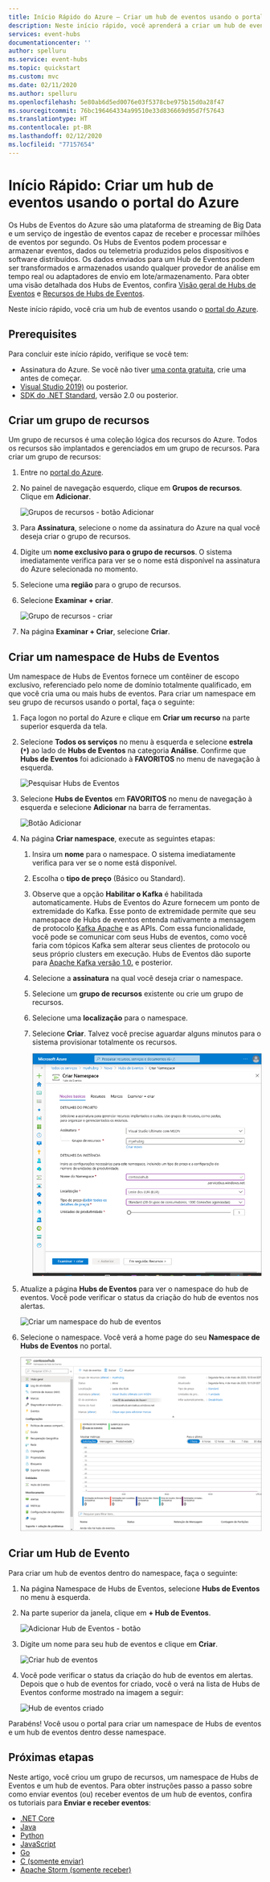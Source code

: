 ```yaml
---
title: Início Rápido do Azure – Criar um hub de eventos usando o portal do Azure
description: Neste início rápido, você aprenderá a criar um hub de eventos do Azure usando o portal do Azure e, em seguida, enviar e receber eventos usando o SDK do .NET Standard.
services: event-hubs
documentationcenter: ''
author: spelluru
ms.service: event-hubs
ms.topic: quickstart
ms.custom: mvc
ms.date: 02/11/2020
ms.author: spelluru
ms.openlocfilehash: 5e80ab6d5ed0076e03f5378cbe975b15d0a28f47
ms.sourcegitcommit: 76bc196464334a99510e33d836669d95d7f57643
ms.translationtype: HT
ms.contentlocale: pt-BR
ms.lasthandoff: 02/12/2020
ms.locfileid: "77157654"
---
```

# <a name="quickstart-create-an-event-hub-using-azure-portal"></a>Início Rápido: Criar um hub de eventos usando o portal do Azure
Os Hubs de Eventos do Azure são uma plataforma de streaming de Big Data e um serviço de ingestão de eventos capaz de receber e processar milhões de eventos por segundo. Os Hubs de Eventos podem processar e armazenar eventos, dados ou telemetria produzidos pelos dispositivos e software distribuídos. Os dados enviados para um Hub de Eventos podem ser transformados e armazenados usando qualquer provedor de análise em tempo real ou adaptadores de envio em lote/armazenamento. Para obter uma visão detalhada dos Hubs de Eventos, confira [Visão geral de Hubs de Eventos](event-hubs-about.md) e [Recursos de Hubs de Eventos](event-hubs-features.md).

Neste início rápido, você cria um hub de eventos usando o [portal do Azure](https://portal.azure.com).

## <a name="prerequisites"></a>Prerequisites

Para concluir este início rápido, verifique se você tem:

- Assinatura do Azure. Se você não tiver [uma conta gratuita](https://azure.microsoft.com/free/), crie uma antes de começar.
- [Visual Studio 2019)](https://www.visualstudio.com/vs) ou posterior.
- [SDK do .NET Standard](https://www.microsoft.com/net/download/windows), versão 2.0 ou posterior.

## <a name="create-a-resource-group"></a>Criar um grupo de recursos

Um grupo de recursos é uma coleção lógica dos recursos do Azure. Todos os recursos são implantados e gerenciados em um grupo de recursos. Para criar um grupo de recursos:

1. Entre no [portal do Azure](https://portal.azure.com).
2. No painel de navegação esquerdo, clique em **Grupos de recursos**. Clique em **Adicionar**.

   ![Grupos de recursos - botão Adicionar](./media/event-hubs-quickstart-portal/resource-groups1.png)

2. Para **Assinatura**, selecione o nome da assinatura do Azure na qual você deseja criar o grupo de recursos.
3. Digite um **nome exclusivo para o grupo de recursos**. O sistema imediatamente verifica para ver se o nome está disponível na assinatura do Azure selecionada no momento.
4. Selecione uma **região** para o grupo de recursos.
5. Selecione **Examinar + criar**.

   ![Grupo de recursos - criar](./media/event-hubs-quickstart-portal/resource-groups2.png)
6. Na página **Examinar + Criar**, selecione **Criar**. 

## <a name="create-an-event-hubs-namespace"></a>Criar um namespace de Hubs de Eventos

Um namespace de Hubs de Eventos fornece um contêiner de escopo exclusivo, referenciado pelo nome de domínio totalmente qualificado, em que você cria uma ou mais hubs de eventos. Para criar um namespace em seu grupo de recursos usando o portal, faça o seguinte:

1. Faça logon no portal do Azure e clique em **Criar um recurso** na parte superior esquerda da tela.
2. Selecione **Todos os serviços** no menu à esquerda e selecione **estrela (`*`)** ao lado de **Hubs de Eventos** na categoria **Análise**. Confirme que **Hubs de Eventos** foi adicionado à **FAVORITOS** no menu de navegação à esquerda. 
    
   ![Pesquisar Hubs de Eventos](./media/event-hubs-quickstart-portal/select-event-hubs-menu.png)
3. Selecione **Hubs de Eventos** em **FAVORITOS** no menu de navegação à esquerda e selecione **Adicionar** na barra de ferramentas.

   ![Botão Adicionar](./media/event-hubs-quickstart-portal/event-hubs-add-toolbar.png)
4. Na página **Criar namespace**, execute as seguintes etapas:
    1. Insira um **nome** para o namespace. O sistema imediatamente verifica para ver se o nome está disponível.
    2. Escolha o **tipo de preço** (Básico ou Standard).
    3. Observe que a opção **Habilitar o Kafka** é habilitada automaticamente. Hubs de Eventos do Azure fornecem um ponto de extremidade do Kafka. Esse ponto de extremidade permite que seu namespace de Hubs de eventos entenda nativamente a mensagem de protocolo [Kafka Apache](https://kafka.apache.org/intro) e as APIs. Com essa funcionalidade, você pode se comunicar com seus Hubs de eventos, como você faria com tópicos Kafka sem alterar seus clientes de protocolo ou seus próprio clusters em execução. Hubs de Eventos dão suporte para [Apache Kafka versão 1.0.](https://kafka.apache.org/10/documentation.html) e posterior.
    4. Selecione a **assinatura** na qual você deseja criar o namespace.
    5. Selecione um **grupo de recursos** existente ou crie um grupo de recursos. 
    4. Selecione uma **localização** para o namespace.
    5. Selecione **Criar**. Talvez você precise aguardar alguns minutos para o sistema provisionar totalmente os recursos.

       ![Criar um namespace do hub de eventos](./media/event-hubs-quickstart-portal/create-event-hub1.png)
5. Atualize a página **Hubs de Eventos** para ver o namespace do hub de eventos. Você pode verificar o status da criação do hub de eventos nos alertas. 

    ![Criar um namespace do hub de eventos](./media/event-hubs-quickstart-portal/event-hubs-refresh.png)
6. Selecione o namespace. Você verá a home page do seu **Namespace de Hubs de Eventos** no portal. 

   ![Home page do namespace](./media/event-hubs-quickstart-portal/namespace-home-page.png)
    
## <a name="create-an-event-hub"></a>Criar um Hub de Evento

Para criar um hub de eventos dentro do namespace, faça o seguinte:

1. Na página Namespace de Hubs de Eventos, selecione **Hubs de Eventos** no menu à esquerda.
1. Na parte superior da janela, clique em **+ Hub de Eventos**.
   
    ![Adicionar Hub de Eventos - botão](./media/event-hubs-quickstart-portal/create-event-hub4.png)
1. Digite um nome para seu hub de eventos e clique em **Criar**.
   
    ![Criar hub de eventos](./media/event-hubs-quickstart-portal/create-event-hub5.png)
4. Você pode verificar o status da criação do hub de eventos em alertas. Depois que o hub de eventos for criado, você o verá na lista de Hubs de Eventos conforme mostrado na imagem a seguir:

    ![Hub de eventos criado](./media/event-hubs-quickstart-portal/event-hub-created.png)

Parabéns! Você usou o portal para criar um namespace de Hubs de eventos e um hub de eventos dentro desse namespace. 

## <a name="next-steps"></a>Próximas etapas

Neste artigo, você criou um grupo de recursos, um namespace de Hubs de Eventos e um hub de eventos. Para obter instruções passo a passo sobre como enviar eventos (ou) receber eventos de um hub de eventos, confira os tutoriais para **Enviar e receber eventos**: 

- [.NET Core](get-started-dotnet-standard-send-v2.md)
- [Java](get-started-java-send-v2.md)
- [Python](get-started-python-send-v2.md)
- [JavaScript](get-started-java-send-v2.md)
- [Go](event-hubs-go-get-started-send.md)
- [C (somente enviar)](event-hubs-c-getstarted-send.md)
- [Apache Storm (somente receber)](event-hubs-storm-getstarted-receive.md)


[Azure portal]: https://portal.azure.com/
[3]: ./media/event-hubs-quickstart-portal/sender1.png
[4]: ./media/event-hubs-quickstart-portal/receiver1.png
